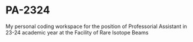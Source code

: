 # PA-2324
My personal coding workspace for the position of Professorial Assistant in 23-24 academic year at the Facility of Rare Isotope Beams
